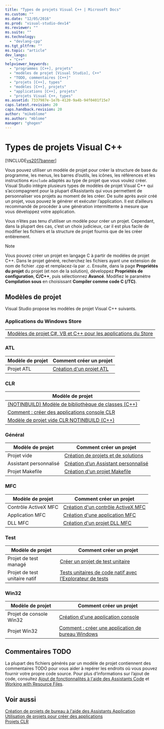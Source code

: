 ```yaml
---
title: "Types de projets Visual C++ | Microsoft Docs"
ms.custom: ""
ms.date: "12/05/2016"
ms.prod: "visual-studio-dev14"
ms.reviewer: ""
ms.suite: ""
ms.technology: 
  - "devlang-cpp"
ms.tgt_pltfrm: ""
ms.topic: "article"
dev_langs: 
  - "C++"
helpviewer_keywords: 
  - "programmes [C++], projets"
  - "modèles de projet [Visual Studio], C++"
  - "TODO, commentaires [C++]"
  - "projets [C++], types"
  - "modèles [C++], projets"
  - "applications [C++], projets"
  - "projets Visual C++, types"
ms.assetid: 7337987e-1e7b-4120-9a4b-94f0401f15e7
caps.latest.revision: 20
caps.handback.revision: 20
author: "mikeblome"
ms.author: "mblome"
manager: "ghogen"
---
```

# Types de projets Visual C++
[!INCLUDE[vs2017banner](../assembler/inline/includes/vs2017banner.md)]

Vous pouvez utiliser un modèle de projet pour créer la structure de base du programme, les menus, les barres d’outils, les icônes, les références et les instructions `#include` adaptés au type de projet que vous voulez créer. Visual Studio intègre plusieurs types de modèles de projet Visual C\+\+ qui s’accompagnent pour la plupart d’Assistants qui vous permettent de personnaliser vos projets au moment de les créer. De suite après avoir créé un projet, vous pouvez le générer et exécuter l’application. Il est d’ailleurs recommandé de procéder à une génération intermittente à mesure que vous développez votre application.  
  
 Vous n’êtes pas tenu d’utiliser un modèle pour créer un projet. Cependant, dans la plupart des cas, c’est un choix judicieux, car il est plus facile de modifier les fichiers et la structure de projet fournis que de les créer entièrement.  
  
> [!NOTE]
>  Vous pouvez créer un projet en langage C à partir de modèles de projet C\+\+. Dans le projet généré, recherchez les fichiers ayant une extension de nom de fichier .cpp et remplacez\-la par .c. Ensuite, dans la page **Propriétés du projet** du projet \(et non de la solution\), développez **Propriétés de configuration**, **C\/C\+\+**, puis sélectionnez **Avancé**. Modifiez le paramètre **Compilation sous** en choisissant **Compiler comme code C \(\/TC\)**.  
  
## Modèles de projet  
 Visual Studio propose les modèles de projet Visual C\+\+ suivants.  
  
### Applications du Windows Store  
  
||  
|-|  
|[Modèles de projet C\#, VB et C\+\+ pour les applications du Store](http://go.microsoft.com/fwlink/p/?LinkID=262279)|  
  
### ATL  
  
|Modèle de projet|Comment créer un projet|  
|----------------------|-----------------------------|  
|Projet ATL|[Création d'un projet ATL](../atl/reference/creating-an-atl-project.md)|  
  
### CLR  
  
|Modèle de projet|  
|----------------------|  
|[\(NOTINBUILD\) Modèle de bibliothèque de classes \(C\+\+\)](http://msdn.microsoft.com/fr-fr/0d779bfa-5c5a-4b10-a9d5-a6791764a78f)|  
|[Comment : créer des applications console CLR](../dotnet/how-to-create-clr-console-applications-cpp-cli.md)|  
|[Modèle de projet vide CLR NOTINBUILD \(C\+\+\)](http://msdn.microsoft.com/fr-fr/f57c5572-5581-440f-b684-eec646764f08)|  
  
### Général  
  
|Modèle de projet|Comment créer un projet|  
|----------------------|-----------------------------|  
|Projet vide|[Création de projets et de solutions](../Topic/Creating%20Solutions%20and%20Projects.md)|  
|Assistant personnalisé|[Création d’un Assistant personnalisé](../ide/creating-a-custom-wizard.md)|  
|Projet Makefile|[Création d'un projet Makefile](../ide/creating-a-makefile-project.md)|  
  
### MFC  
  
|Modèle de projet|Comment créer un projet|  
|----------------------|-----------------------------|  
|Contrôle ActiveX MFC|[Création d'un contrôle ActiveX MFC](../mfc/reference/creating-an-mfc-activex-control.md)|  
|Application MFC|[Création d'une application MFC](../mfc/reference/creating-an-mfc-application.md)|  
|DLL MFC|[Création d'un projet DLL MFC](../mfc/reference/creating-an-mfc-dll-project.md)|  
  
### Test  
  
|Modèle de projet|Comment créer un projet|  
|----------------------|-----------------------------|  
|Projet de test managé|[Créer un projet de test unitaire](../Topic/Create%20a%20unit%20test%20project.md)|  
|Projet de test unitaire natif|[Tests unitaires de code natif avec l’Explorateur de tests](http://msdn.microsoft.com/fr-fr/8a09d6d8-3613-49d8-9ffe-11375ac4736c)|  
  
### Win32  
  
|Modèle de projet|Comment créer un projet|  
|----------------------|-----------------------------|  
|Projet de console Win32|[Création d'une application console](../windows/creating-a-console-application.md)|  
|Projet Win32|[Comment : créer une application de bureau Windows](../Topic/How%20to:%20Create%20a%20Windows%20Desktop%20Application.md)|  
  
## Commentaires TODO  
 La plupart des fichiers générés par un modèle de projet contiennent des commentaires TODO pour vous aider à repérer les endroits où vous pouvez fournir votre propre code source. Pour plus d’informations sur l’ajout de code, consultez [Ajout de fonctionnalités à l'aide des Assistants Code](../ide/adding-functionality-with-code-wizards-cpp.md) et [Working with Resource Files](../mfc/working-with-resource-files.md).  
  
## Voir aussi  
 [Création de projets de bureau à l'aide des Assistants Application](../ide/creating-desktop-projects-by-using-application-wizards.md)   
 [Utilisation de projets pour créer des applications](http://msdn.microsoft.com/fr-fr/3339fa90-bac2-4b95-8361-662a2e0e7dfe)   
 [Projets CLR](../ide/files-created-for-clr-projects.md)